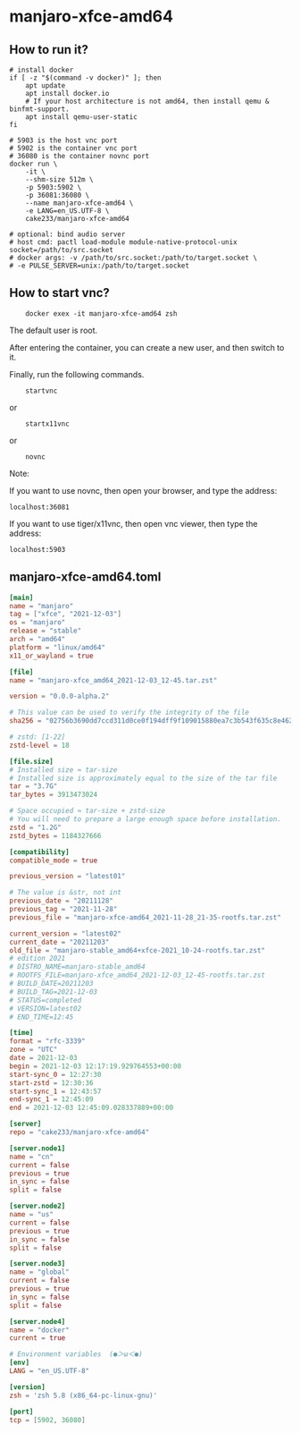 # manjaro-xfce-amd64

## How to run it?

```shell
# install docker
if [ -z "$(command -v docker)" ]; then
    apt update
    apt install docker.io
    # If your host architecture is not amd64, then install qemu & binfmt-support.
    apt install qemu-user-static
fi

# 5903 is the host vnc port
# 5902 is the container vnc port
# 36080 is the container novnc port
docker run \
    -it \
    --shm-size 512m \
    -p 5903:5902 \
    -p 36081:36080 \
    --name manjaro-xfce-amd64 \
    -e LANG=en_US.UTF-8 \
    cake233/manjaro-xfce-amd64

# optional: bind audio server
# host cmd: pactl load-module module-native-protocol-unix socket=/path/to/src.socket
# docker args: -v /path/to/src.socket:/path/to/target.socket \
# -e PULSE_SERVER=unix:/path/to/target.socket

```

## How to start vnc?

```shell
    docker exex -it manjaro-xfce-amd64 zsh
```

The default user is root.

After entering the container, you can create a new user, and then switch to it.

Finally, run the following commands.

```shell
    startvnc
```

or

```shell
    startx11vnc
```

or

```shell
    novnc
```

Note:

If you want to use novnc, then open your browser, and type the address:

```
localhost:36081
```

If you want to use tiger/x11vnc, then open vnc viewer, then type the address:

```
localhost:5903
```

## manjaro-xfce-amd64.toml

```toml
[main]
name = "manjaro"
tag = ["xfce", "2021-12-03"]
os = "manjaro"
release = "stable"
arch = "amd64"
platform = "linux/amd64"
x11_or_wayland = true

[file]
name = "manjaro-xfce_amd64_2021-12-03_12-45.tar.zst"

version = "0.0.0-alpha.2"

# This value can be used to verify the integrity of the file
sha256 = "02756b3690dd7ccd311d0ce0f194dff9f109015880ea7c3b543f635c8e462dab"

# zstd: [1-22]
zstd-level = 18

[file.size]
# Installed size ≈ tar-size
# Installed size is approximately equal to the size of the tar file
tar = "3.7G"
tar_bytes = 3913473024

# Space occupied ≈ tar-size + zstd-size
# You will need to prepare a large enough space before installation.
zstd = "1.2G"
zstd_bytes = 1184327666

[compatibility]
compatible_mode = true

previous_version = "latest01"

# The value is &str, not int
previous_date = "20211128"
previous_tag = "2021-11-28"
previous_file = "manjaro-xfce-amd64_2021-11-28_21-35-rootfs.tar.zst"

current_version = "latest02"
current_date = "20211203"
old_file = "manjaro-stable_amd64+xfce-2021_10-24-rootfs.tar.zst"
# edition 2021
# DISTRO_NAME=manjaro-stable_amd64
# ROOTFS_FILE=manjaro-xfce_amd64_2021-12-03_12-45-rootfs.tar.zst
# BUILD_DATE=20211203
# BUILD_TAG=2021-12-03
# STATUS=completed
# VERSION=latest02
# END_TIME=12:45

[time]
format = "rfc-3339"
zone = "UTC"
date = 2021-12-03
begin = 2021-12-03 12:17:19.929764553+00:00
start-sync_0 = 12:27:30
start-zstd = 12:30:36
start-sync_1 = 12:43:57
end-sync_1 = 12:45:09
end = 2021-12-03 12:45:09.028337889+00:00

[server]
repo = "cake233/manjaro-xfce-amd64"

[server.node1]
name = "cn"
current = false
previous = true
in_sync = false
split = false

[server.node2]
name = "us"
current = false
previous = true
in_sync = false
split = false

[server.node3]
name = "global"
current = false
previous = true
in_sync = false
split = false

[server.node4]
name = "docker"
current = true

# Environment variables  (●＞ω＜●)
[env]
LANG = "en_US.UTF-8"

[version]
zsh = 'zsh 5.8 (x86_64-pc-linux-gnu)'

[port]
tcp = [5902, 36080]
```
